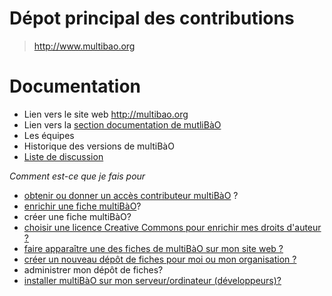 # Dépot principal des contributions

> http://www.multibao.org

# Documentation

* Lien vers le site web http://multibao.org
* Lien vers la [section documentation de mutliBàO](https://github.com/multibao/documentation)
* Les équipes
* Historique des versions de multiBàO
* [Liste de discussion](http://lists.imaginationforpeople.org/cgi-bin/mailman/listinfo/multibao)

*Comment est-ce que je fais pour*

* [obtenir ou donner un accès contributeur multiBàO](https://github.com/multibao/documentation/blob/master/fiches/obtenir_donner_acces_contributeur.md)
?
* [enrichir une fiche multiBàO](https://github.com/multibao/documentation/blob/master/fiches/enrichir_une_fiche.md)?
* créer une fiche multiBàO?
* [choisir une licence Creative Commons pour enrichir mes droits d'auteur ?](http://creativecommons.fr/licences/les-6-licences/)
* [faire apparaître une des fiches de multiBàO sur mon site web ?](https://github.com/multibao/documentation/blob/master/fiches/faire_apparaitre_fiche_sur_mon_site.md)
* [créer un nouveau dépôt de fiches pour moi ou mon organisation ?](https://github.com/multibao/documentation/blob/master/fiches/creer_un_depot.md)
* administrer mon dépôt de fiches?
* [installer multiBàO sur mon serveur/ordinateur (développeurs)?](https://github.com/multibao/site/blob/master/README.md)
